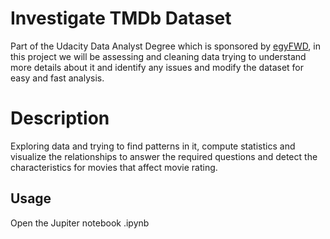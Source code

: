 # Investigate TMDb Dataset 
Part of the Udacity Data Analyst Degree which is sponsored by [egyFWD](https://egfwd.com/specializtion/data-analysis-professional/), in this project we will be  assessing and cleaning data trying to understand more details about it and identify any issues and modify the dataset for easy and fast analysis.

# Description
Exploring data and trying to find patterns in it, compute statistics and visualize the relationships to answer the required questions and detect the characteristics for movies that affect movie rating.

## Usage
Open the Jupiter notebook .ipynb
